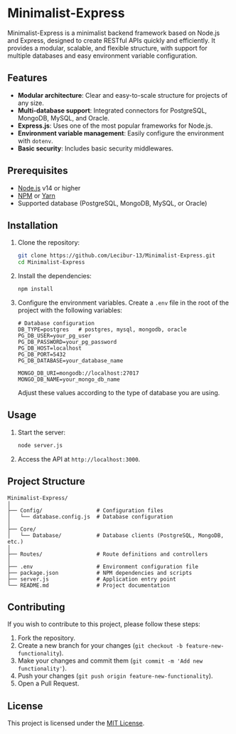 # Minimalist-Express

Minimalist-Express is a minimalist backend framework based on Node.js and Express, designed to create RESTful APIs quickly and efficiently. It provides a modular, scalable, and flexible structure, with support for multiple databases and easy environment variable configuration.

## Features

- **Modular architecture**: Clear and easy-to-scale structure for projects of any size.
- **Multi-database support**: Integrated connectors for PostgreSQL, MongoDB, MySQL, and Oracle.
- **Express.js**: Uses one of the most popular frameworks for Node.js.
- **Environment variable management**: Easily configure the environment with `dotenv`.
- **Basic security**: Includes basic security middlewares.

## Prerequisites

- [Node.js](https://nodejs.org/) v14 or higher
- [NPM](https://www.npmjs.com/) or [Yarn](https://yarnpkg.com/)
- Supported database (PostgreSQL, MongoDB, MySQL, or Oracle)

## Installation

1. Clone the repository:

    ```bash
    git clone https://github.com/Lecibur-13/Minimalist-Express.git
    cd Minimalist-Express
    ```

2. Install the dependencies:

    ```bash
    npm install
    ```

3. Configure the environment variables. Create a `.env` file in the root of the project with the following variables:

    ```plaintext
    # Database configuration
    DB_TYPE=postgres   # postgres, mysql, mongodb, oracle
    PG_DB_USER=your_pg_user
    PG_DB_PASSWORD=your_pg_password
    PG_DB_HOST=localhost
    PG_DB_PORT=5432
    PG_DB_DATABASE=your_database_name

    MONGO_DB_URI=mongodb://localhost:27017
    MONGO_DB_NAME=your_mongo_db_name
    ```

    Adjust these values according to the type of database you are using.

## Usage

1. Start the server:

    ```bash
    node server.js
    ```

2. Access the API at `http://localhost:3000`.

## Project Structure

```
Minimalist-Express/
│
├── Config/                 # Configuration files
│   └── database.config.js  # Database configuration
│
├── Core/
│   └── Database/           # Database clients (PostgreSQL, MongoDB, etc.)
│
├── Routes/                 # Route definitions and controllers
│
├── .env                    # Environment configuration file
├── package.json            # NPM dependencies and scripts
├── server.js               # Application entry point
└── README.md               # Project documentation
```

## Contributing

If you wish to contribute to this project, please follow these steps:

1. Fork the repository.
2. Create a new branch for your changes (`git checkout -b feature-new-functionality`).
3. Make your changes and commit them (`git commit -m 'Add new functionality'`).
4. Push your changes (`git push origin feature-new-functionality`).
5. Open a Pull Request.

## License

This project is licensed under the [MIT License](LICENSE).
